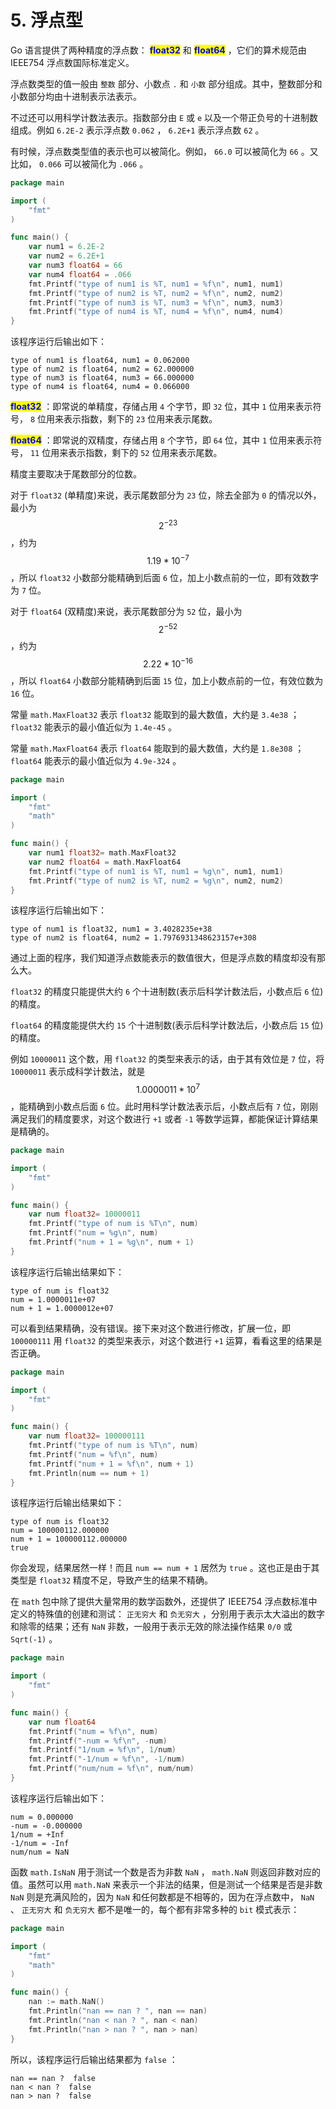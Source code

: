 # 5. 浮点型

Go 语言提供了两种精度的浮点数： <mark style="color:blue;">**float32**</mark> <mark style="color:blue;"></mark>和 <mark style="color:blue;">**float64**</mark> ，它们的算术规范由 IEEE754 浮点数国际标准定义。

浮点数类型的值一般由 `整数` 部分、小数点 `.` 和 `小数` 部分组成。其中，整数部分和小数部分均由十进制表示法表示。

不过还可以用科学计数法表示。指数部分由 `E` 或 `e` 以及一个带正负号的十进制数组成。例如 `6.2E-2` 表示浮点数 `0.062` ， `6.2E+1` 表示浮点数 `62` 。

有时候，浮点数类型值的表示也可以被简化。例如， `66.0` 可以被简化为 `66` 。又比如， `0.066` 可以被简化为 `.066` 。

```go
package main

import (
	"fmt"
)

func main() {
	var num1 = 6.2E-2
	var num2 = 6.2E+1
	var num3 float64 = 66
	var num4 float64 = .066
	fmt.Printf("type of num1 is %T, num1 = %f\n", num1, num1)
	fmt.Printf("type of num2 is %T, num2 = %f\n", num2, num2)
	fmt.Printf("type of num3 is %T, num3 = %f\n", num3, num3)
	fmt.Printf("type of num4 is %T, num4 = %f\n", num4, num4)
}
```

该程序运行后输出如下：

```
type of num1 is float64, num1 = 0.062000
type of num2 is float64, num2 = 62.000000
type of num3 is float64, num3 = 66.000000
type of num4 is float64, num4 = 0.066000
```

<mark style="color:blue;">**float32**</mark> ：即常说的单精度，存储占用 `4` 个字节，即 `32` 位，其中 `1` 位用来表示符号， `8` 位用来表示指数，剩下的 `23` 位用来表示尾数。

<mark style="color:blue;">**float64**</mark> <mark style="color:blue;"></mark>：即常说的双精度，存储占用 `8` 个字节，即 `64` 位，其中 `1` 位用来表示符号， `11` 位用来表示指数，剩下的 `52` 位用来表示尾数。

精度主要取决于尾数部分的位数。

对于 `float32` (单精度)来说，表示尾数部分为 `23` 位，除去全部为 `0` 的情况以外，最小为 $$2^{-23}$$ ，约为 $$1.19 * 10^{-7}$$ ，所以 `float32` 小数部分能精确到后面 `6` 位，加上小数点前的一位，即有效数字为 `7` 位。

对于 `float64` (双精度)来说，表示尾数部分为 `52` 位，最小为 $$2^{-52}$$ ，约为 $$2.22 * 10^{-16}$$ ，所以 `float64` 小数部分能精确到后面 `15` 位，加上小数点前的一位，有效位数为 `16` 位。

常量 `math.MaxFloat32` 表示 `float32` 能取到的最大数值，大约是 `3.4e38` ； `float32` 能表示的最小值近似为 `1.4e-45` 。

常量 `math.MaxFloat64` 表示 `float64` 能取到的最大数值，大约是 `1.8e308` ； `float64` 能表示的最小值近似为 `4.9e-324` 。

```go
package main

import (
	"fmt"
	"math"
)

func main() {
	var num1 float32= math.MaxFloat32
	var num2 float64 = math.MaxFloat64
	fmt.Printf("type of num1 is %T, num1 = %g\n", num1, num1)
	fmt.Printf("type of num2 is %T, num2 = %g\n", num2, num2)
}
```

该程序运行后输出如下：

```
type of num1 is float32, num1 = 3.4028235e+38
type of num2 is float64, num2 = 1.7976931348623157e+308
```

通过上面的程序，我们知道浮点数能表示的数值很大，但是浮点数的精度却没有那么大。

`float32` 的精度只能提供大约 `6` 个十进制数(表示后科学计数法后，小数点后 `6` 位)的精度。

`float64` 的精度能提供大约 `15` 个十进制数(表示后科学计数法后，小数点后 `15` 位)的精度。

例如 `10000011` 这个数，用 `float32` 的类型来表示的话，由于其有效位是 `7` 位，将 `10000011` 表示成科学计数法，就是 $$1.0000011 * 10^{7}$$ ，能精确到小数点后面 `6` 位。此时用科学计数法表示后，小数点后有 `7` 位，刚刚满足我们的精度要求，对这个数进行 `+1` 或者 `-1` 等数学运算，都能保证计算结果是精确的。

```go
package main

import (
	"fmt"
)

func main() {
	var num float32= 10000011
	fmt.Printf("type of num is %T\n", num)
	fmt.Printf("num = %g\n", num)
	fmt.Printf("num + 1 = %g\n", num + 1)
}
```

该程序运行后输出结果如下：

```
type of num is float32
num = 1.0000011e+07
num + 1 = 1.0000012e+07
```

可以看到结果精确，没有错误。接下来对这个数进行修改，扩展一位，即 `100000111` 用 `float32` 的类型来表示，对这个数进行 `+1` 运算，看看这里的结果是否正确。

```go
package main

import (
	"fmt"
)

func main() {
	var num float32= 100000111
	fmt.Printf("type of num is %T\n", num)
	fmt.Printf("num = %f\n", num)
	fmt.Printf("num + 1 = %f\n", num + 1)
	fmt.Println(num == num + 1)
}
```

该程序运行后输出结果如下：

```
type of num is float32
num = 100000112.000000
num + 1 = 100000112.000000
true
```

你会发现，结果居然一样！而且 `num == num + 1` 居然为 `true` 。这也正是由于其类型是 `float32` 精度不足，导致产生的结果不精确。

在 `math` 包中除了提供大量常用的数学函数外，还提供了 IEEE754 浮点数标准中定义的特殊值的创建和测试： `正无穷大` 和 `负无穷大` ，分别用于表示太大溢出的数字和除零的结果；还有 `NaN` 非数，一般用于表示无效的除法操作结果 `0/0` 或 `Sqrt(-1)` 。

```go
package main

import (
	"fmt"
)

func main() {
	var num float64
	fmt.Printf("num = %f\n", num)
	fmt.Printf("-num = %f\n", -num)
	fmt.Printf("1/num = %f\n", 1/num)
	fmt.Printf("-1/num = %f\n", -1/num)
	fmt.Printf("num/num = %f\n", num/num)
}
```

该程序运行后输出如下：

```
num = 0.000000
-num = -0.000000
1/num = +Inf
-1/num = -Inf
num/num = NaN
```

函数 `math.IsNaN` 用于测试一个数是否为非数 `NaN` ， `math.NaN` 则返回非数对应的值。虽然可以用 `math.NaN` 来表示一个非法的结果，但是测试一个结果是否是非数 `NaN` 则是充满风险的，因为 `NaN` 和任何数都是不相等的，因为在浮点数中， `NaN` 、 `正无穷大` 和 `负无穷大` 都不是唯一的，每个都有非常多种的 `bit` 模式表示：

```go
package main

import (
	"fmt"
	"math"
)

func main() {
	nan := math.NaN()
	fmt.Println("nan == nan ? ", nan == nan)
	fmt.Println("nan < nan ? ", nan < nan)
	fmt.Println("nan > nan ? ", nan > nan)
}
```

所以，该程序运行后输出结果都为 `false` ：

```
nan == nan ?  false
nan < nan ?  false
nan > nan ?  false
```
